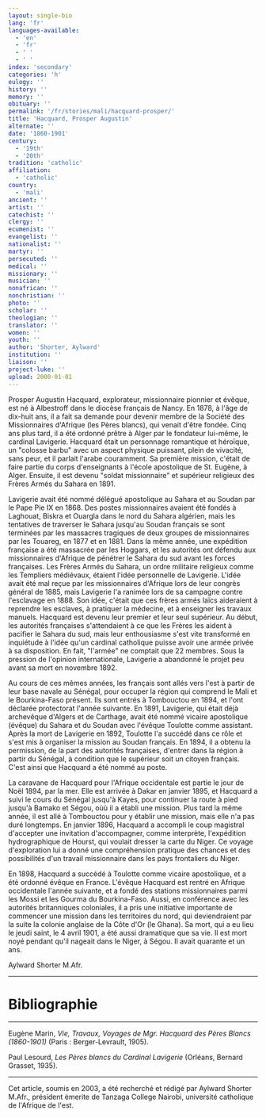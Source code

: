 ```yaml
---
layout: single-bio
lang: 'fr'
languages-available:
  - 'en'
  - 'fr'
  - ' '
  - ' '
index: 'secondary'
categories: 'h'
eulogy: ''
history: ''
memory: ''
obituary: ''
permalink: '/fr/stories/mali/hacquard-prosper/'
title: 'Hacquard, Prosper Augustin'
alternate: ''
date: '1860-1901'
century:
  - '19th'
  - '20th'
tradition: 'catholic'
affiliation:
  - 'catholic'
country:
  - 'mali'
ancient: ''
artist: ''
catechist: ''
clergy: ''
ecumenist: ''
evangelist: ''
nationalist: ''
martyr: ''
persecuted: ''
medical: ''
missionary: ''
musician: ''
nonafrican: ''
nonchristian: ''
photo: ''
scholar: ''
theologian: ''
translator: ''
women: ''
youth: ''
author: 'Shorter, Aylward'
institution: ''
liaison: ''
project-luke: ''
upload: 2000-01-01
---
```



Prosper Augustin Hacquard, explorateur, missionnaire pionnier et évêque, est né à Albestroff dans le diocèse français de Nancy. En 1878, à l'âge de dix-huit ans, il a fait sa demande pour devenir membre de la Société des Missionnaires d'Afrique (les Pères blancs), qui venait d'être fondée. Cinq ans plus tard, il a été ordonné prêtre à Alger par le fondateur lui-même, le cardinal Lavigerie. Hacquard était un personnage romantique et héroïque, un "colosse barbu" avec un aspect physique puissant, plein de vivacité, sans peur, et il parlait l'arabe couramment. Sa première mission, c'était de faire partie du corps d'enseignants à l'école apostolique de St. Eugène, à Alger. Ensuite, il est devenu "soldat missionnaire" et supérieur religieux des Frères Armés du Sahara en 1891.

Lavigerie avait été nommé délégué apostolique au Sahara et au Soudan par le Pape Pie IX en 1868. Des postes missionnaires avaient été fondés à Laghouat, Biskra et Ouargla dans le nord du Sahara algérien, mais les tentatives de traverser le Sahara jusqu'au Soudan français se sont terminées par les massacres tragiques de deux groupes de missionnaires par les Touareg, en 1877 et en 1881. Dans la même année, une expédition française a été massacrée par les Hoggars, et les autorités ont défendu aux missionnaires d'Afrique de pénétrer le Sahara du sud avant les forces françaises. Les Frères Armés du Sahara, un ordre militaire religieux comme les Templiers médiévaux, étaient l'idée personnelle de Lavigerie. L'idée avait été mal reçue par les missionnaires d'Afrique lors de leur congrès général de 1885, mais Lavigerie l'a ranimée lors de sa campagne contre l'esclavage en 1888. Son idée, c'était que ces frères armés laïcs aideraient à reprendre les esclaves, à pratiquer la médecine, et à enseigner les travaux manuels. Hacquard est devenu leur premier et leur seul supérieur. Au début, les autorités françaises s'attendaient à ce que les Frères les aident à pacifier le Sahara du sud, mais leur enthousiasme s'est vite transformé en inquiétude à l'idée qu'un cardinal catholique puisse avoir une armée privée à sa disposition. En fait, "l'armée" ne comptait que 22 membres. Sous la pression de l'opinion internationale, Lavigerie a abandonné le projet peu avant sa mort en novembre 1892.

Au cours de ces mêmes années, les français sont allés vers l'est à partir de leur base navale au Sénégal, pour occuper la région qui comprend le Mali et le Bourkina-Faso présent. Ils sont entrés à Tombouctou en 1894, et l'ont déclarée protectorat l'année suivante. En 1891, Lavigerie, qui était déjà archevêque d'Algers et de Carthage, avait été nommé vicaire apostolique (évêque) du Sahara et du Soudan avec l'évêque Toulotte comme assistant. Après la mort de Lavigerie en 1892, Toulotte l'a succédé dans ce rôle et s'est mis à organiser la mission au Soudan français. En 1894, il a obtenu la permission, de la part des autorités françaises, d'entrer dans la région à partir du Sénégal, à condition que le supérieur soit un citoyen français. C'est ainsi que Hacquard a été nommé au poste.

La caravane de Hacquard pour l'Afrique occidentale est partie le jour de Noël 1894, par la mer. Elle est arrivée à Dakar en janvier 1895, et Hacquard a suivi le cours du Sénégal jusqu'à Kayes, pour continuer la route à pied jusqu'à Bamako et Ségou, o&#249;&#249; il a établi une mission. Plus tard la même année, il est allé à Tombouctou pour y établir une mission, mais elle n'a pas duré longtemps. En janvier 1896, Hacquard a accompli le coup magistral d'accepter une invitation d'accompagner, comme interprète, l'expédition hydrographique de Hourst, qui voulait dresser la carte du Niger. Ce voyage d'exploration lui a donné une compréhension pratique des chances et des possibilités d'un travail missionnaire dans les pays frontaliers du Niger.

En 1898, Hacquard a succédé à Toulotte comme vicaire apostolique, et a été ordonné évêque en France. L'évêque Hacquard est rentré en Afrique occidentale l'année suivante, et a fondé des stations missionnaires parmi les Mossi et les Gourma du Bourkina-Faso. Aussi, en conférence avec les autorités britanniques coloniales, il a pris une initiative importante de commencer une mission dans les territoires du nord, qui deviendraient par la suite la colonie anglaise de la Côte d'Or (le Ghana). Sa mort, qui a eu lieu le jeudi saint, le 4 avril 1901, a été aussi dramatique que sa vie. Il est mort noyé pendant qu'il nageait dans le Niger, à Ségou. Il avait quarante et un ans.

Aylward Shorter M.Afr.

---

# Bibliographie

---

Eugène Marin, *Vie, Travaux, Voyages de Mgr. Hacquard des Pères Blancs (1860-1901)* (Paris : Berger-Levrault, 1905).

Paul Lesourd, *Les Pères blancs du Cardinal Lavigerie* (Orléans, Bernard Grasset, 1935).

---

Cet article, soumis en 2003, a été recherché et rédigé par Aylward Shorter M.Afr., président émerite de Tanzaga College Nairobi, université catholique de l'Afrique de l'est.